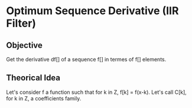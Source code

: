 # Optimum Sequence Derivative (IIR Filter)

## Objective
Get the derivative df[] of a sequence f[] in termes of f[] elements.

## Theorical Idea
Let's consider f a function such that for k in Z, f[k] = f(x-k).
Let's call C[k], for k in Z, a coefficients family.
